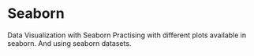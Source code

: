# Seaborn
Data Visualization with Seaborn
Practising with different plots available in seaborn. And using seaborn datasets.
